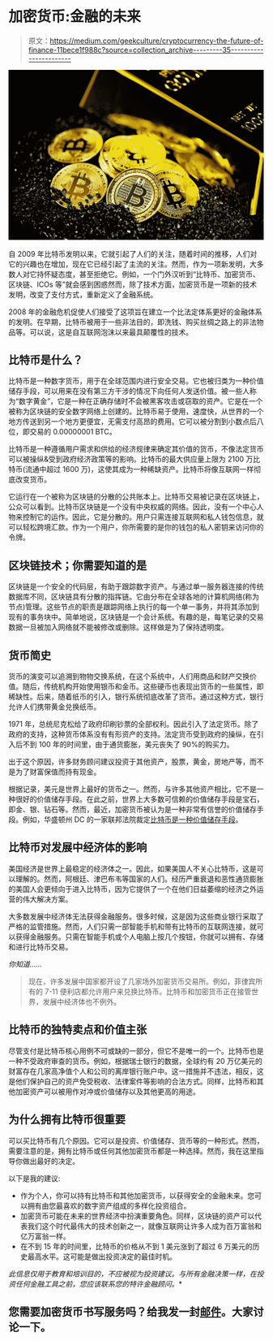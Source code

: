 # 加密货币:金融的未来

> 原文：<https://medium.com/geekculture/cryptocurrency-the-future-of-finance-11bece1f988c?source=collection_archive---------35----------------------->

![](img/ff1215359cef7d9a0d297a81b498786a.png)

自 2009 年比特币发明以来，它就引起了人们的关注，随着时间的推移，人们对它的兴趣也在增加，现在它已经引起了主流的关注。然而，作为一项新发明，大多数人对它持怀疑态度，甚至拒绝它。例如，一个门外汉听到“比特币、加密货币、区块链、ICOs 等”就会感到困惑然而，除了技术方面，加密货币是一项新的技术发明，改变了支付方式，重新定义了金融系统。

2008 年的金融危机促使人们接受了这项旨在建立一个比法定体系更好的金融体系的发明。在早期，比特币被用于一些非法目的，即洗钱、购买丝绸之路上的非法物品等。可以说，这是自互联网泡沫以来最具颠覆性的技术。

## 比特币是什么？

比特币是一种数字货币，用于在全球范围内进行安全交易。它也被归类为一种价值储存手段，可以用来在没有第三方干涉的情况下向任何人发送价值。被一些人称为“数字黄金”，它是一种在正确存储时不会被黑客攻击或窃取的资产。它是在一个被称为区块链的安全数字网络上创建的。比特币易于使用，速度快，从世界的一个地方传送到另一个地方更便宜，无需支付高昂的费用。它可以被分割到小数点后八位，即交易的 0.00000001 BTC。

比特币是一种遵循用户需求和供给的经济规律来确定其价值的货币，不像法定货币可以被操纵&受到政府经济政策等的影响。比特币的最大供应量上限为 2100 万比特币(流通中超过 1600 万)，这使其成为一种稀缺资产。比特币将像互联网一样彻底改变货币。

它运行在一个被称为区块链的分散的公共账本上。比特币交易被记录在区块链上，公众可以看到。比特币区块链是一个没有中央权威的网络。因此，没有一个中心人物来控制它的运作。因此，它是分散的。用户只需连接互联网和私人钱包信息，就可以轻松跨境汇款。作为一个用户，你所需要的是你的钱包的私人密钥来访问你的令牌。

## 区块链技术；你需要知道的是

区块链是一个安全的代码层，有助于跟踪数字资产。与通过单一服务器连接的传统数据库不同，区块链具有分散的指挥链。它由分布在全球各地的计算机网络(称为节点)管理。这些节点的职责是跟踪网络上执行的每一个单一事务，并将其添加到现有的事务块中。简单地说，区块链是一个会计系统。有趣的是，每笔记录的交易数据一旦被加入网络就不能被修改或删除。这样做是为了保持透明度。

## 货币简史

货币的演变可以追溯到物物交换系统，在这个系统中，人们用商品和财产交换价值。随后，传统机构开始使用银币和金币。这些硬币也表现出货币的一些属性，即稀缺性。后来，随着纸币的引入，银行系统彻底改革了货币。通过这种方式，银行允许人们携带黄金兑换纸币。

1971 年，总统尼克松给了政府印刷钞票的全部权利。因此引入了法定货币。除了政府的支持，这种货币体系没有有形资产的支持。法定货币受到政府的操纵，在引入后不到 100 年的时间里，由于通货膨胀，美元丧失了 90%的购买力。

出于这个原因，许多财务顾问建议投资于其他资产，股票，黄金，房地产等，而不是为了财富保值而持有现金。

根据记录，美元是世界上最好的货币之一。然而，与许多其他资产相比，它不是一种很好的价值储存手段。在此之前，世界上大多数可信赖的价值储存手段是宝石，即金、银、钻石等。然而，最近，加密货币被认为是一种非常有信誉的价值储存手段。例如，华盛顿州 DC 的一家联邦法院裁定[比特币是一种价值储存手段](https://www.coindesk.com/bitcoin-is-a-form-of-money-d-c-federal-court-rules-bloomberg)。

## 比特币对发展中经济体的影响

美国经济是世界上最稳定的经济体之一。因此，如果美国人不关心比特币，这是可以理解的。然而，阿根廷、津巴布韦等国家的人们。经历严重衰退和恶性通货膨胀的美国人会更倾向于进入比特币，因为它提供了一个在他们日益萎缩的经济之外运营的伟大解决方案。

大多数发展中经济体无法获得金融服务。很多时候，这是因为这些商业银行采取了严格的监管措施。然而，人们只需一部智能手机和带有比特币的互联网连接，就可以获得金融服务。只需在智能手机或个人电脑上按几个按钮，你就可以拥有、存储和进行比特币交易。

*你知道……*

> 现在，许多发展中国家都开设了几家场外加密货币交易所。例如，菲律宾所有的 7-11 便利店都允许用户来兑换比特币。比特币和加密货币正在接管世界，发展中经济体也不例外。

## 比特币的独特卖点和价值主张

尽管支付是比特币核心用例不可或缺的一部分，但它不是唯一的一个。比特币也是一种不受政府审查的货币。例如，根据瑞士银行的数据，全球约有 20 万亿美元的财富存在几家高净值个人和公司的离岸银行账户中。这一措施并不违法，相反，这是他们保护自己的资产免受税收、法律案件等影响的合法方式。同样，比特币和其他加密资产可以被用作对冲或价值储存以及其他更高的用途。

## 为什么拥有比特币很重要

可以买比特币有几个原因。它可以是投资、价值储存、货币等的一种形式。然而，需要注意的是，拥有比特币或任何其他加密货币都是一种选择。然而，我在这里指导你做出最好的决定。

以下是我的建议:

*   作为个人，你可以持有比特币和其他加密货币，以获得安全的金融未来。您可以拥有由您最喜欢的数字资产组成的多样化投资组合。
*   加密货币可能在未来的世界经济中扮演重要角色。同样，区块链的资产可以代表我们这个时代最伟大的技术创新之一，就像互联网让许多人成为百万富翁和亿万富翁一样。
*   在不到 15 年的时间里，比特币的价格从不到 1 美元涨到了超过 6 万美元的历史最高水平。这可能是做出投资决定的最佳时机。

*此信息仅用于教育和培训目的，不应被视为投资建议。与所有金融决策一样，在投资任何金融工具之前，您应该联系您的特许金融顾问。**

## 您需要加密货币书写服务吗？给我发一封[邮件](mailto:hello@johnoladokuno.com)。大家讨论一下。